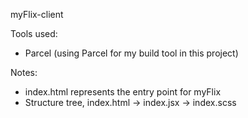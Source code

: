 myFlix-client

Tools used:
- Parcel (using Parcel for my build tool in this project)


Notes: 
- index.html represents the entry point for myFlix
- Structure tree, index.html -> index.jsx -> index.scss 